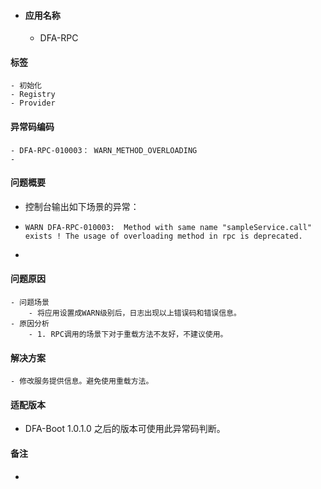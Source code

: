 - #### 应用名称
	- DFA-RPC
#### 标签
	- 初始化
	- Registry
	- Provider
#### 异常码编码
	- DFA-RPC-010003： WARN_METHOD_OVERLOADING
	-
#### 问题概要
- 控制台输出如下场景的异常：
- ```
  WARN DFA-RPC-010003:  Method with same name "sampleService.call" exists ! The usage of overloading method in rpc is deprecated.
  ```
-
#### 问题原因
	- 问题场景
		- 将应用设置成WARN级别后，日志出现以上错误码和错误信息。
	- 原因分析
		- 1. RPC调用的场景下对于重载方法不友好，不建议使用。
#### 解决方案
	- 修改服务提供信息。避免使用重载方法。
#### 适配版本
- DFA-Boot 1.0.1.0 之后的版本可使用此异常码判断。
#### 备注
-